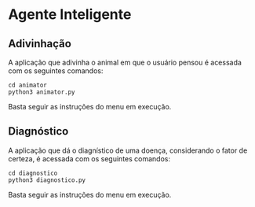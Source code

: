 # Agente Inteligente

## Adivinhação
A aplicação que adivinha o animal em que o usuário pensou é acessada com os seguintes comandos:

	cd animator
	python3 animator.py

Basta seguir as instruções do menu em execução.
 
 
## Diagnóstico
A aplicação que dá o diagnístico de uma doença, considerando o fator de certeza, é acessada com os seguintes comandos:

	cd diagnostico
	python3 diagnostico.py

Basta seguir as instruções do menu em execução.
